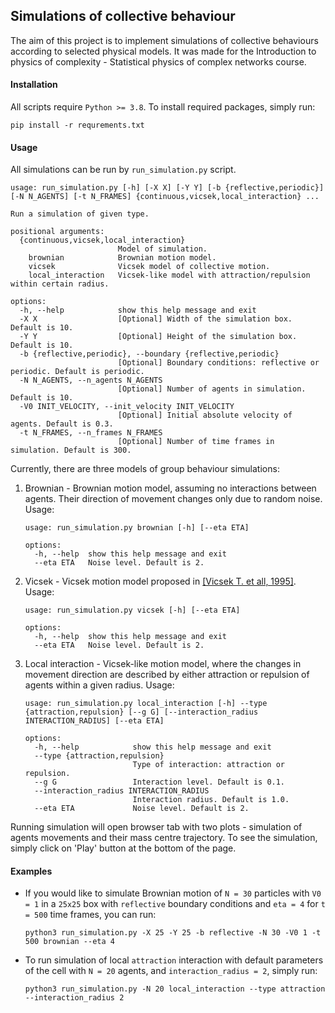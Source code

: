 ## Simulations of collective behaviour

The aim of this project is to implement simulations of collective behaviours according to selected physical models. It was made for the Introduction to physics of complexity - Statistical physics of complex networks course.

#### Installation

All scripts require `Python >= 3.8`. To install required packages, simply run:

```
pip install -r requrements.txt
```

#### Usage

All simulations can be run by `run_simulation.py` script.

```
usage: run_simulation.py [-h] [-X X] [-Y Y] [-b {reflective,periodic}] [-N N_AGENTS] [-t N_FRAMES] {continuous,vicsek,local_interaction} ...

Run a simulation of given type.

positional arguments:
  {continuous,vicsek,local_interaction}
                        Model of simulation.
    brownian            Brownian motion model.
    vicsek              Vicsek model of collective motion.
    local_interaction   Vicsek-like model with attraction/repulsion within certain radius.

options:
  -h, --help            show this help message and exit
  -X X                  [Optional] Width of the simulation box. Default is 10.
  -Y Y                  [Optional] Height of the simulation box. Default is 10.
  -b {reflective,periodic}, --boundary {reflective,periodic}
                        [Optional] Boundary conditions: reflective or periodic. Default is periodic.
  -N N_AGENTS, --n_agents N_AGENTS
                        [Optional] Number of agents in simulation. Default is 10.
  -V0 INIT_VELOCITY, --init_velocity INIT_VELOCITY
                        [Optional] Initial absolute velocity of agents. Default is 0.3.
  -t N_FRAMES, --n_frames N_FRAMES
                        [Optional] Number of time frames in simulation. Default is 300.
```

Currently, there are three models of group behaviour simulations:

1. Brownian - Brownian motion model, assuming no interactions between agents. Their direction of movement changes only due to random noise. Usage:

   ```
   usage: run_simulation.py brownian [-h] [--eta ETA]

   options:
     -h, --help  show this help message and exit
     --eta ETA   Noise level. Default is 2.
   ```
2. Vicsek - Vicsek motion model proposed in [[Vicsek T. et all, 1995]](https://journals.aps.org/prl/abstract/10.1103/PhysRevLett.75.1226). Usage:

   ```
   usage: run_simulation.py vicsek [-h] [--eta ETA]

   options:
     -h, --help  show this help message and exit
     --eta ETA   Noise level. Default is 2.
   ```
3. Local interaction - Vicsek-like motion model, where the changes in movement direction are described by either attraction or repulsion of agents within a given radius. Usage:

   ```
   usage: run_simulation.py local_interaction [-h] --type {attraction,repulsion} [--g G] [--interaction_radius INTERACTION_RADIUS] [--eta ETA]

   options:
     -h, --help            show this help message and exit
     --type {attraction,repulsion}
                           Type of interaction: attraction or repulsion.
     --g G                 Interaction level. Default is 0.1.
     --interaction_radius INTERACTION_RADIUS
                           Interaction radius. Default is 1.0.
     --eta ETA             Noise level. Default is 2.
   ```

Running simulation will open browser tab with two plots - simulation of agents movements and their mass centre trajectory. To see the simulation, simply click on 'Play' button at the bottom of the page.


#### Examples

* If you would like to simulate Brownian motion of `N = 30` particles with `V0 = 1` in a `25x25` box with `reflective` boundary conditions and `eta = 4` for `t = 500` time frames, you can run:

  ```
  python3 run_simulation.py -X 25 -Y 25 -b reflective -N 30 -V0 1 -t 500 brownian --eta 4
  ```
* To run simulation of local `attraction` interaction with default parameters of the cell with `N = 20` agents, and `interaction_radius = 2`, simply run:

  ```
  python3 run_simulation.py -N 20 local_interaction --type attraction --interaction_radius 2
  ```

